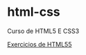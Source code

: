 # html-css
 Curso de HTML5 E CSS3

<a href="https://brunoasfernandes.github.io/html-css/exercicios/001/index.html">Exercicios de HTML55</a> 